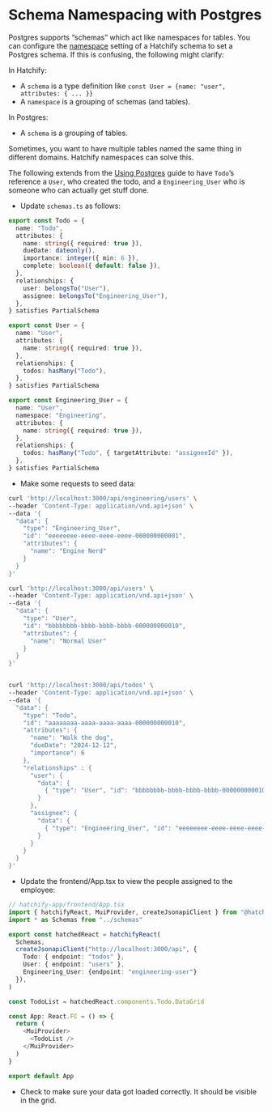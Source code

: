 # Schema Namespacing with Postgres

Postgres supports “schemas” which act like namespaces for tables. You can configure the [namespace](naming.md#schemanamespace-postgres-only) setting of a Hatchify schema to set a Postgres schema. If this is confusing, the following might clarify:

In Hatchify:

- A `schema` is a type definition like `const User = {name: "user", attributes: { ... }}`
- A `namespace` is a grouping of schemas (and tables).

In Postgres:

- A `schema` is a grouping of tables.

Sometimes, you want to have multiple tables named the same thing in different domains. Hatchify namespaces can solve this.

The following extends from the [Using Postgres](guides/using-postgres-db.md) guide to have `Todo`’s reference a `User`, who created the todo, and a `Engineering_User` who is someone who can actually get stuff done.

- Update `schemas.ts` as follows:

```ts
export const Todo = {
  name: "Todo",
  attributes: {
    name: string({ required: true }),
    dueDate: dateonly(),
    importance: integer({ min: 6 }),
    complete: boolean({ default: false }),
  },
  relationships: {
    user: belongsTo("User"),
    assignee: belongsTo("Engineering_User"),
  },
} satisfies PartialSchema

export const User = {
  name: "User",
  attributes: {
    name: string({ required: true }),
  },
  relationships: {
    todos: hasMany("Todo"),
  },
} satisfies PartialSchema

export const Engineering_User = {
  name: "User",
  namespace: "Engineering",
  attributes: {
    name: string({ required: true }),
  },
  relationships: {
    todos: hasMany("Todo", { targetAttribute: "assigneeId" }),
  },
} satisfies PartialSchema
```

- Make some requests to seed data:

```bash
curl 'http://localhost:3000/api/engineering/users' \
--header 'Content-Type: application/vnd.api+json' \
--data '{
  "data": {
    "type": "Engineering_User",
    "id": "eeeeeeee-eeee-eeee-eeee-000000000001",
    "attributes": {
      "name": "Engine Nerd"
    }
  }
}'

curl 'http://localhost:3000/api/users' \
--header 'Content-Type: application/vnd.api+json' \
--data '{
  "data": {
    "type": "User",
    "id": "bbbbbbbb-bbbb-bbbb-bbbb-000000000010",
    "attributes": {
      "name": "Normal User"
    }
  }
}'


curl 'http://localhost:3000/api/todos' \
--header 'Content-Type: application/vnd.api+json' \
--data '{
  "data": {
    "type": "Todo",
    "id": "aaaaaaaa-aaaa-aaaa-aaaa-000000000010",
    "attributes": {
      "name": "Walk the dog",
      "dueDate": "2024-12-12",
      "importance": 6
    },
    "relationships" : {
      "user": {
        "data": {
          { "type": "User", "id": "bbbbbbbb-bbbb-bbbb-bbbb-000000000010" }
        }
      },
      "assignee": {
        "data": {
          { "type": "Engineering_User", "id": "eeeeeeee-eeee-eeee-eeee-000000000001" }
        }
      }
    }
  }
}'
```

- Update the frontend/App.tsx to view the people assigned to the employee:

```ts
// hatchify-app/frontend/App.tsx
import { hatchifyReact, MuiProvider, createJsonapiClient } from "@hatchifyjs/react"
import * as Schemas from "../schemas"

export const hatchedReact = hatchifyReact(
  Schemas,
  createJsonapiClient("http://localhost:3000/api", {
    Todo: { endpoint: "todos" },
    User: { endpoint: "users" },
    Engineering_User: {endpoint: "engineering-user"}
  }),
)

const TodoList = hatchedReact.components.Todo.DataGrid

const App: React.FC = () => {
  return (
    <MuiProvider>
      <TodoList />
    </MuiProvider>
  )
}

export default App
```

- Check to make sure your data got loaded correctly. It should be visible in the grid.
